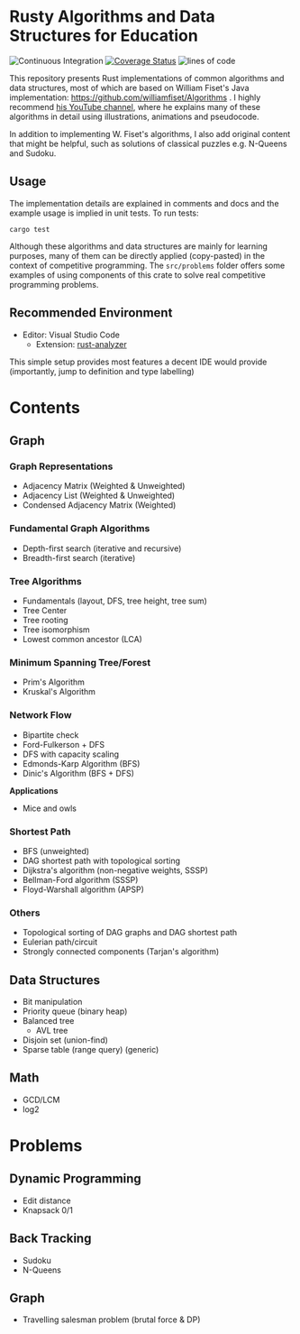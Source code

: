 # Rusty Algorithms and Data Structures for Education

![Continuous Integration](https://github.com/TianyiShi2001/Algorithms/workflows/CI/badge.svg)
[![Coverage Status](https://coveralls.io/repos/github/TianyiShi2001/Algorithms/badge.svg?branch=main)](https://coveralls.io/github/TianyiShi2001/Algorithms?branch=main)
![lines of code](https://img.shields.io/badge/lines%20of%20code-6135-blue)

This repository presents Rust implementations of common algorithms and data structures, most of which are based on William Fiset's Java implementation: https://github.com/williamfiset/Algorithms . I highly recommend [his YouTube channel](https://www.youtube.com/user/purpongie), where he explains many of these algorithms in detail using illustrations, animations and pseudocode.

In addition to implementing W. Fiset's algorithms, I also add original content that might be helpful, such as solutions of classical puzzles e.g. N-Queens and Sudoku.

## Usage

The implementation details are explained in comments and docs and the example usage is implied in unit tests. To run tests:

```
cargo test
```

Although these algorithms and data structures are mainly for learning purposes, many of them can be directly applied (copy-pasted) in the context of competitive programming. The `src/problems` folder offers some examples of using components of this crate to solve real competitive programming problems.

## Recommended Environment

- Editor: Visual Studio Code
  - Extension: [rust-analyzer](https://github.com/rust-analyzer/rust-analyzer)

This simple setup provides most features a decent IDE would provide (importantly, jump to definition and type labelling)

<!-- ## Rusticity

This is not a verbatim translation of W. Fiset's Java implementation. Instead, I try to make the code idiomatic in Rust, according to these rules:

### Avoid Long Names Using `mod`s

For example, perfer

```
crate::algo::graph::bfs::adjacency_list_iterative::fast_deque
```

over

```
com.williamfiset.algorithms.graphtheory.BreadthFirstSearchAdjacencyListIterativeFastQueue
```

### Custom Data Structures Have Unsurprising Method Names and Behaviour

Follow the conventions of `std` types as much as possible.

For example, when implementing a `Queue`, prefer

```rust
pub fn push_back(&mut self, value: T);
pub fn pop_front(&mut self) -> Option<T>;
```

over

```rust
pub fn enqueue(&mut self, value: T);
pub fn dequeue(&mut self) -> T;
// or
pub fn offer(&mut self, value: T);
pub fn poll(&mut self) -> T;
```

### Use `Option<T>` to Represent Nullable Values

Genrerally, `Option::None` is an idiomatic representation of `null`.  This makes the code work better with the standard library and cause less surprises. -->

# Contents

## Graph

### Graph Representations

- Adjacency Matrix (Weighted & Unweighted)
- Adjacency List (Weighted & Unweighted)
- Condensed Adjacency Matrix (Weighted)

### Fundamental Graph Algorithms

- Depth-first search (iterative and recursive)
- Breadth-first search (iterative)

### Tree Algorithms

- Fundamentals (layout, DFS, tree height, tree sum)
- Tree Center
- Tree rooting
- Tree isomorphism
- Lowest common ancestor (LCA)

### Minimum Spanning Tree/Forest

- Prim's Algorithm
- Kruskal's Algorithm

### Network Flow

- Bipartite check
- Ford-Fulkerson + DFS
- DFS with capacity scaling
- Edmonds-Karp Algorithm (BFS)
- Dinic's Algorithm (BFS + DFS)

**Applications**

- Mice and owls

### Shortest Path

- BFS (unweighted)
- DAG shortest path with topological sorting
- Dijkstra's algorithm (non-negative weights, SSSP)
- Bellman-Ford algorithm (SSSP)
- Floyd-Warshall algorithm (APSP)

### Others

- Topological sorting of DAG graphs and DAG shortest path
- Eulerian path/circuit
- Strongly connected components (Tarjan's algorithm)

## Data Structures

- Bit manipulation
- Priority queue (binary heap)
- Balanced tree
  - AVL tree
- Disjoin set (union-find)
- Sparse table (range query) (generic)

## Math

- GCD/LCM
- log2

# Problems

## Dynamic Programming

- Edit distance
- Knapsack 0/1

## Back Tracking

- Sudoku
- N-Queens

## Graph

- Travelling salesman problem (brutal force & DP)